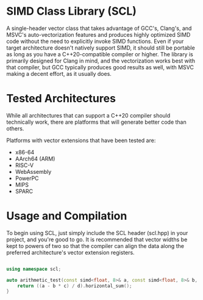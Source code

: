 # SIMD Class Library (SCL)
A single-header vector class that takes advantage of GCC's, Clang's, and MSVC's auto-vectorization features and produces highly optimized SIMD code without the need to explicitly invoke SIMD functions. Even if your target architecture doesn't natively support SIMD, it should still be portable as long as you have a C++20-compatible compiler or higher. The library is primarily designed for Clang in mind, and the vectorization works best with that compiler, but GCC typically produces good results as well, with MSVC making a decent effort, as it usually does.

# Tested Architectures
While all architectures that can support a C++20 compiler should technically work, there are platforms that will generate better code than others.

Platforms with vector extensions that have been tested are:
  - x86-64
  - AArch64 (ARM)
  - RISC-V
  - WebAssembly
  - PowerPC
  - MIPS
  - SPARC

# Usage and Compilation
To begin using SCL, just simply include the SCL header (scl.hpp) in your project, and you're good to go. It is recommended that vector widths be kept to powers of two so that the compiler can align the data along the preferred architecture's vector extension registers.


```cpp

using namespace scl;

auto arithmetic_test(const simd<float, 8>& a, const simd<float, 8>& b, const simd<float, 8>& c, const simd<float, 8>& d) {
    return ((a - b * c) / d).horizontal_sum();
}

```



